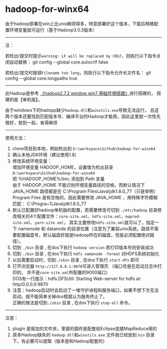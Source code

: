 # hadoop-for-winx64
由于hadoop部署在win上比unix麻烦得多，特意部署好这个版本，下载后稍微配置环境变量就可运行（基于Hadoop3.0.3版本）

------

注：

若检出/提交时提示`warning: LF will be replaced by CRLF`，则执行以下指令关闭自动替换：
git config --global core.autocrlf false

若检出/提交时报错`Filename too long`，则执行以下指令允许长文件名：
git config --global core.longpaths true

------


此Hadoop是参考 [《hadoop2.7.2 window win7 基础环境搭建》](https://blog.csdn.net/fly_leopard/article/details/51250443)进行搭建的，
搭建的是【单机版】。

由于windows下的hadopp缺少`hadoop.dll`和`winutils.exe`导致无法运行，
且这两个版本还要找到匹配版本号、编译平台的Hadoop才能用，因此这里就一次性先做好，放到一起，省得麻烦

------

使用方法：

1. clone项目到本地，例如检出到 `D:\workspace\Github\hadoop-for-winx64`
2. 确认本地JDK环境（建议使用1.8）
3. 修改系统环境变量： 
<br/>  增加环境变量 HADOOP_HOME，设置值为检出目录 `D:\workspace\Github\hadoop-for-winx64`
<br/>  把 %HADOOP_HOME%/bin; 添加到 Path 变量
<br/>  由于 HADOOP_HOME 不能识别环境变量路径的空格，而默认情况下 JAVA_HOME 路径都是在 C:\Program Files\Java\jdk1.8.0_77（只是举例）
<br/>  Program Files 是有空格的，因此需要修改 JAVA_HOME ，用特殊字符模糊匹配： C:\Progra~1\Java\jdk1.8.0_77
4. 默认已配置好hadoop单机版的配置，若需要修改可切到 `./etc/hadoop` 目录修改相关的4个配置文件：`core-site.xml`、`hdfs-site.xml`、`mapred-site.xml`、`yarn-site.xml`，
其实主要修改`hdfs-site.xml`就可以了，指定一下 namenode 和 datanode 的目录位置（注意为了兼容unix系统，路径不需要配置磁盘号，默认磁盘好就是hadoop所在的磁盘，但是必须配置绝对路径）。
5. 切到 `./bin` 目录 , 在dos下执行 `hadoop version`  若打印版本号则安装成功
6. 切到 `./bin` 目录 , 在dos下执行 `hdfs namenode -format`  对HDFS系统初始化
7. 以后需要启动时，切到`./sbin` 目录 , 在dos下执行 `start-dfs` 即可
8. 打开浏览器 `http://127.0.0.1:9870`可进入管理页  （端口号是在启动日志中打印的， 并不是`core-site.xml`所配置的9000端口）
<br/> DOS有一行提示：hdfs.DFSUtil: Starting Web-server for hdfs at: http/0.0.0.0:9870
9. 注意：hadoop启动时会启动了一堆守护进程和服务端口，如果不想下次无法启动，就不能简单关掉dos框就认为服务终止了。
<br/>  正确的做法是切到`./sbin` 目录 , 在dos下执行 `stop-all` 命令。

--------------

注意：
1. plugin 是我加的文件夹，里面的插件是配套给Eclipse连接MapReduce用的
2. 原本Hadoop缺失的 `hadoop.dll`和`winutils.exe` 文件我已经放到 `bin` 目录下，有必要可以提取（版本是和Hadoop配套的）